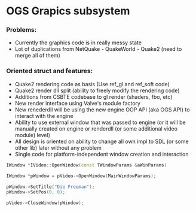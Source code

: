 # OGS Grapics subsystem

### Problems:
* Currently the graphics code is in really messy state
* Lot of duplications from NetQuake - QuakeWorld - Quake2 (need to merge all of them)

### Oriented struct and features:
* Quake2 rendering code as basis (Use ref_gl and ref_soft code)
* Quake2 render dll split (ability to freely modify the rendering code)
* Additions from CSBTE codebase to gl render (shaders, fbo, etc)
* New render interface using Valve's module factory
* New renederdll will be using the new engine OOP API (aka OGS API) to interact with the engine
* Ability to use external window that was passed to engine (or it will be manually created on engine or renderdll (or some additional video module) level)
* All design is oriented on ability to change all own impl to SDL (or some other lib) later without any problem
* Single code for platform-independent window creation and interaction

```cpp
IWindow *IVideo::OpenWindow(const TWindowParams &aWinParams)

IWindow *pWindow = pVideo->OpenWindow(MainWindowParams);

pWindow->SetTitle("Die Freeman");
pWindow->SetPos(0, 0);

pVideo->CloseWindow(pWindow);